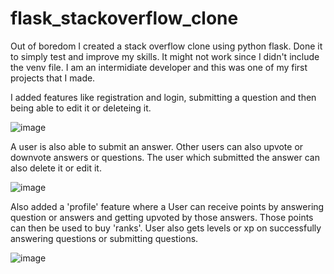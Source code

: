 # flask_stackoverflow_clone
Out of boredom I created a stack overflow clone using python flask. Done it to simply test and improve my skills. It might not work since I didn't include the venv file. I am an intermidiate developer and this was one of my first projects that I made.

I added features like registration and login, submitting a question and then being able to edit it or deleteing it. 

![image](https://user-images.githubusercontent.com/115919942/225609702-74285012-5846-4b2d-a152-d0fb459c2f28.png)


A user is also able to submit an answer. Other users can also upvote or downvote answers or questions. The user which submitted the answer can also delete it or edit it.

![image](https://user-images.githubusercontent.com/115919942/225610091-08a12f99-9c13-4219-8b3b-1e257c105f6c.png)

Also added a 'profile' feature where a User can receive points by answering question or answers and getting upvoted by those answers. Those points can then be used to buy 'ranks'. User also gets levels or xp on successfully answering questions or submitting questions.

![image](https://user-images.githubusercontent.com/115919942/225610416-906c08b2-df3e-4d62-87e7-cdb312765d0d.png)
